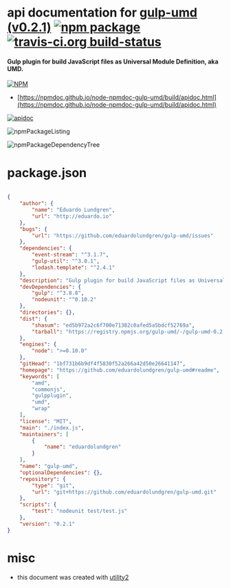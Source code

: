 # api documentation for  [gulp-umd (v0.2.1)](https://github.com/eduardolundgren/gulp-umd#readme)  [![npm package](https://img.shields.io/npm/v/npmdoc-gulp-umd.svg?style=flat-square)](https://www.npmjs.org/package/npmdoc-gulp-umd) [![travis-ci.org build-status](https://api.travis-ci.org/npmdoc/node-npmdoc-gulp-umd.svg)](https://travis-ci.org/npmdoc/node-npmdoc-gulp-umd)
#### Gulp plugin for build JavaScript files as Universal Module Definition, aka UMD.

[![NPM](https://nodei.co/npm/gulp-umd.png?downloads=true&downloadRank=true&stars=true)](https://www.npmjs.com/package/gulp-umd)

- [https://npmdoc.github.io/node-npmdoc-gulp-umd/build/apidoc.html](https://npmdoc.github.io/node-npmdoc-gulp-umd/build/apidoc.html)

[![apidoc](https://npmdoc.github.io/node-npmdoc-gulp-umd/build/screenCapture.buildCi.browser.%252Ftmp%252Fbuild%252Fapidoc.html.png)](https://npmdoc.github.io/node-npmdoc-gulp-umd/build/apidoc.html)

![npmPackageListing](https://npmdoc.github.io/node-npmdoc-gulp-umd/build/screenCapture.npmPackageListing.svg)

![npmPackageDependencyTree](https://npmdoc.github.io/node-npmdoc-gulp-umd/build/screenCapture.npmPackageDependencyTree.svg)



# package.json

```json

{
    "author": {
        "name": "Eduardo Lundgren",
        "url": "http://eduardo.io"
    },
    "bugs": {
        "url": "https://github.com/eduardolundgren/gulp-umd/issues"
    },
    "dependencies": {
        "event-stream": "^3.1.7",
        "gulp-util": "^3.0.1",
        "lodash.template": "^2.4.1"
    },
    "description": "Gulp plugin for build JavaScript files as Universal Module Definition, aka UMD.",
    "devDependencies": {
        "gulp": "^3.8.8",
        "nodeunit": "^0.10.2"
    },
    "directories": {},
    "dist": {
        "shasum": "ed5b972a2c6f700e71382c0afed5a5bdcf52769a",
        "tarball": "https://registry.npmjs.org/gulp-umd/-/gulp-umd-0.2.1.tgz"
    },
    "engines": {
        "node": ">=0.10.0"
    },
    "gitHead": "1bf731b6b9df4f5830f52a266a42d50e26641147",
    "homepage": "https://github.com/eduardolundgren/gulp-umd#readme",
    "keywords": [
        "amd",
        "commonjs",
        "gulpplugin",
        "umd",
        "wrap"
    ],
    "license": "MIT",
    "main": "./index.js",
    "maintainers": [
        {
            "name": "eduardolundgren"
        }
    ],
    "name": "gulp-umd",
    "optionalDependencies": {},
    "repository": {
        "type": "git",
        "url": "git+https://github.com/eduardolundgren/gulp-umd.git"
    },
    "scripts": {
        "test": "nodeunit test/test.js"
    },
    "version": "0.2.1"
}
```



# misc
- this document was created with [utility2](https://github.com/kaizhu256/node-utility2)
